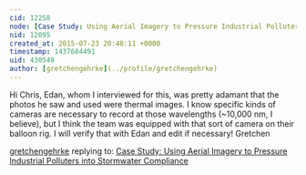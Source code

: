 ```yaml
---
cid: 12258
node: [Case Study: Using Aerial Imagery to Pressure Industrial Polluters into Stormwater Compliance ](../notes/gretchengehrke/07-23-2015/case-study-using-aerial-imagery-to-pressure-industrial-polluters-into-stormwater-compliance)
nid: 12095
created_at: 2015-07-23 20:48:11 +0000
timestamp: 1437684491
uid: 430549
author: [gretchengehrke](../profile/gretchengehrke)
---
```


Hi Chris, 
Edan, whom I interviewed for this, was pretty adamant that the photos he saw and used were thermal images.  I know specific kinds of cameras are necessary to record at those wavelengths (~10,000 nm, I believe), but I think the team was equipped with that sort of camera on their balloon rig.  I will verify that with Edan and edit if necessary! 
Gretchen

[gretchengehrke](../profile/gretchengehrke) replying to: [Case Study: Using Aerial Imagery to Pressure Industrial Polluters into Stormwater Compliance ](../notes/gretchengehrke/07-23-2015/case-study-using-aerial-imagery-to-pressure-industrial-polluters-into-stormwater-compliance)


